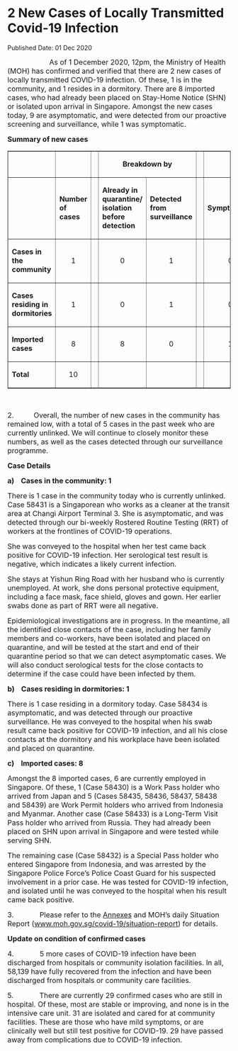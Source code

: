 <html>
    <meta http-equiv="Content-Type" content="text/html; charset=utf-8"/>
    <meta charset="utf-8"/>
    <title>2 New Cases of Locally Transmitted Covid-19 Infection</title>
    <body><h1>2 New Cases of Locally Transmitted Covid-19 Infection</h1>
    <p>Published Date: 01 Dec 2020</p> <p><span style="font-size: 16px;">&nbsp; &nbsp; &nbsp; &nbsp; &nbsp; &nbsp; &nbsp; &nbsp; &nbsp; &nbsp; &nbsp;As of 1 December 2020, 12pm, the Ministry of Health (MOH) has confirmed and verified that there are 2 new cases of locally transmitted COVID-19 infection. Of these, 1 is in the community, and 1 resides in a dormitory. There are 8 imported cases, who had already been placed on Stay-Home Notice (SHN) or isolated upon arrival in Singapore. Amongst the new cases today, 9 are asymptomatic, and were detected from our proactive screening and surveillance, while 1 was symptomatic.&nbsp;</span></p><p><span style="font-size: 16px;"><strong>Summary of new cases</strong></span></p><table border="1" cellspacing="0" cellpadding="0" width="453"><tbody><tr><td width="97"><p align="right"><span style="font-size: 16px;"><br></span></p></td><td width="45"><p><span style="font-size: 16px;"><br></span></p></td><td width="12" valign="top"><p><span style="font-size: 16px;"><br></span></p></td><td width="144" colspan="2"><p align="center"><span style="font-size: 16px;"><strong>Breakdown by</strong></span></p></td><td width="12" valign="top"><p><span style="font-size: 16px;"><br></span></p></td><td width="144" colspan="2"><p align="center"><span style="font-size: 16px;"><strong>Breakdown by</strong></span></p></td></tr><tr><td width="97"><p align="right"><span style="font-size: 16px;"><br></span></p></td><td width="45"><p><span style="font-size: 16px;"><strong>Number of cases</strong></span></p></td><td width="12" valign="top"><p><span style="font-size: 16px;"><br></span></p></td><td width="72"><p><span style="font-size: 16px;"><strong>Already in quarantine/ isolation before detection</strong></span></p></td><td width="72"><p><span style="font-size: 16px;"><strong>Detected from surveillance</strong></span></p></td><td width="12" valign="top"><p><span style="font-size: 16px;"><br></span></p></td><td width="72"><p><span style="font-size: 16px;"><strong>Symptomatic</strong></span></p></td><td width="72"><p><span style="font-size: 16px;"><strong>Asymptomatic</strong></span></p></td></tr><tr><td width="97"><p><span style="font-size: 16px;"><strong>Cases in the community</strong></span></p></td><td width="45"><p align="center"><span style="font-size: 16px;">1</span></p></td><td width="12" valign="top"><p align="center"><span style="font-size: 16px;"><br></span></p></td><td width="72"><p align="center"><span style="font-size: 16px;">0</span></p></td><td width="72"><p align="center"><span style="font-size: 16px;">1</span></p></td><td width="12" valign="top"><p align="center"><span style="font-size: 16px;"><br></span></p></td><td width="72"><p align="center"><span style="font-size: 16px;">0</span></p></td><td width="72"><p align="center"><span style="font-size: 16px;">1</span></p></td></tr><tr><td width="97"><p><span style="font-size: 16px;"><strong>Cases residing in dormitories</strong></span></p></td><td width="45"><p align="center"><span style="font-size: 16px;">1</span></p></td><td width="12" valign="top"><p align="center"><span style="font-size: 16px;"><br></span></p></td><td width="72"><p align="center"><span style="font-size: 16px;">0</span></p></td><td width="72"><p align="center"><span style="font-size: 16px;">1</span></p></td><td width="12" valign="top"><p align="center"><span style="font-size: 16px;"><br></span></p></td><td width="72"><p align="center"><span style="font-size: 16px;">0</span></p></td><td width="72"><p align="center"><span style="font-size: 16px;">1</span></p></td></tr><tr><td width="97"><p><span style="font-size: 16px;"><strong>Imported cases</strong></span></p></td><td width="45"><p align="center"><span style="font-size: 16px;">8</span></p></td><td width="12" valign="top"><p align="center"><span style="font-size: 16px;"><br></span></p></td><td width="72"><p align="center"><span style="font-size: 16px;">8</span></p></td><td width="72"><p align="center"><span style="font-size: 16px;">0</span></p></td><td width="12" valign="top"><p align="center"><span style="font-size: 16px;"><br></span></p></td><td width="72"><p align="center"><span style="font-size: 16px;">1</span></p></td><td width="72"><p align="center"><span style="font-size: 16px;">7</span></p></td></tr><tr><td width="97"><p><span style="font-size: 16px;"><strong>Total</strong></span></p></td><td width="45"><p align="center"><span style="font-size: 16px;">10</span></p></td><td width="12" valign="top"><p align="center"><span style="font-size: 16px;"><br></span></p></td><td width="72"><p align="center"><span style="font-size: 16px;"><br></span></p></td><td width="72"><p align="center"><span style="font-size: 16px;"><br></span></p></td><td width="12" valign="top"><p align="center"><span style="font-size: 16px;"><br></span></p></td><td width="72"><p align="center"><span style="font-size: 16px;"><br></span></p></td><td width="72"><p align="center"><span style="font-size: 16px;"><br></span></p></td></tr></tbody></table><p><span style="font-size: 16px;"><br></span></p><p><span style="font-size: 16px;">2.&nbsp; &nbsp; &nbsp; &nbsp; &nbsp; Overall, the number of new cases in the community has remained low, with a total of 5 cases in the past week who are currently unlinked. We will continue to closely monitor these numbers, as well as the cases detected through our surveillance programme.</span></p><p><span style="font-size: 16px;"><strong>Case Details</strong></span></p><p><span style="font-size: 16px;"><strong>a)&nbsp;&nbsp;&nbsp; </strong><strong>Cases in the community: 1</strong></span></p><p><span style="font-size: 16px;">There is 1 case in the community today who is currently unlinked. Case 58431 is a Singaporean who works as a cleaner at the transit area at Changi Airport Terminal 3. She is asymptomatic, and was detected through our bi-weekly Rostered Routine Testing (RRT) of workers at the frontlines of COVID-19 operations.</span></p><p><span style="font-size: 16px;">She was conveyed to the hospital when her test came back positive for COVID-19 infection. Her serological test result is negative, which indicates a likely current infection.</span></p><p><span style="font-size: 16px;">She stays at Yishun Ring Road with her husband who is currently unemployed. At work, she dons personal protective equipment, including a face mask, face shield, gloves and gown. Her earlier swabs done as part of RRT were all negative.</span></p><p><span style="font-size: 16px;">Epidemiological investigations are in progress. In the meantime, all the identified close contacts of the case, including her family members and co-workers, have been isolated and placed on quarantine, and will be tested at the start and end of their quarantine period so that we can detect asymptomatic cases. We will also conduct serological tests for the close contacts to determine if the case could have been infected by them.</span></p><p><span style="font-size: 16px;"><strong>b)&nbsp;&nbsp;&nbsp; </strong><strong>Cases residing in dormitories: 1</strong></span></p><p><span style="font-size: 16px;">There is 1 case residing in a dormitory today. Case 58434 is asymptomatic, and was detected through our proactive surveillance. He was conveyed to the hospital when his swab result came back positive for COVID-19 infection, and all his close contacts at the dormitory and his workplace have been isolated and placed on quarantine.</span></p><p><span style="font-size: 16px;"><strong>c)&nbsp;&nbsp;&nbsp; </strong><strong>Imported cases: 8</strong></span></p><p><span style="font-size: 16px;">Amongst the 8 imported cases, 6 are currently employed in Singapore. Of these, 1 (Case 58430) is a Work Pass holder who arrived from Japan and 5 (Cases 58435, 58436, 58437, 58438 and 58439) are Work Permit holders who arrived from Indonesia and Myanmar. Another case (Case 58433) is a Long-Term Visit Pass holder who arrived from Russia. They had already been placed on SHN upon arrival in Singapore and were tested while serving SHN.</span></p><p><span style="font-size: 16px;">The remaining case (Case 58432) is a Special Pass holder who entered Singapore from Indonesia, and was arrested by the Singapore Police Force’s Police Coast Guard for his suspected involvement in a prior case. He was tested for COVID-19 infection, and isolated until he was conveyed to the hospital when his result came back positive.</span></p><p><span style="font-size: 16px;">3.&nbsp;&nbsp;&nbsp;&nbsp;&nbsp;&nbsp;&nbsp;&nbsp;&nbsp;&nbsp;&nbsp;&nbsp; Please refer to the <a href="/docs/librariesprovider5/default-document-library/annexes-(1-dec)11edc570335e4d91b56bdcc39ac4d895.pdf?sfvrsn=39510a5a_0" title="Annexes">Annexes</a>&nbsp;and MOH’s daily Situation Report (<a href="http://www.moh.gov.sg/covid-19/situation-report">www.moh.gov.sg/covid-19/situation-report</a>) for details.</span></p><p><span style="font-size: 16px;"><strong></strong><strong>Update on condition of confirmed cases</strong></span></p><p><span style="font-size: 16px;">4.&nbsp;&nbsp;&nbsp;&nbsp;&nbsp;&nbsp;&nbsp;&nbsp;&nbsp;&nbsp;&nbsp;&nbsp; 5 more cases of COVID-19 infection have been discharged from hospitals or community isolation facilities. In all, 58,139 have fully recovered from the infection and have been discharged from hospitals or community care facilities.</span></p><p><span style="font-size: 16px;">5.&nbsp;&nbsp;&nbsp;&nbsp;&nbsp;&nbsp;&nbsp;&nbsp;&nbsp;&nbsp;&nbsp;&nbsp; There are currently 29 confirmed cases who are still in hospital. Of these, most are stable or improving, and none is in the intensive care unit. 31 are isolated and cared for at community facilities. These are those who have mild symptoms, or are clinically well but still test positive for COVID-19. 29 have passed away from complications due to COVID-19 infection.</span></p><p><span style="font-size: 16px;">&nbsp;</span></p><p><span style="font-size: 16px;"><strong><br></strong></span></p></body>
</html>